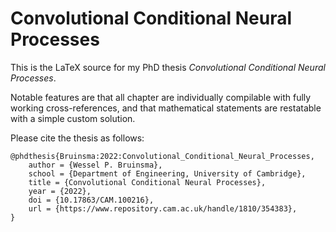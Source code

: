 # Convolutional Conditional Neural Processes

This is the LaTeX source for my PhD thesis _Convolutional Conditional Neural Processes_.

Notable features are that all chapter are individually compilable with fully working cross-references,
and that mathematical statements are restatable with a simple custom solution. 

Please cite the thesis as follows:

```
@phdthesis{Bruinsma:2022:Convolutional_Conditional_Neural_Processes,
    author = {Wessel P. Bruinsma},
    school = {Department of Engineering, University of Cambridge},
    title = {Convolutional Conditional Neural Processes},
    year = {2022},
    doi = {10.17863/CAM.100216},
    url = {https://www.repository.cam.ac.uk/handle/1810/354383},
}
```
